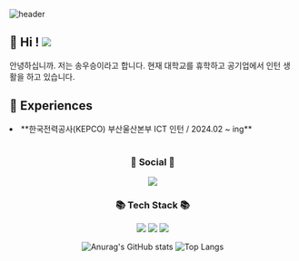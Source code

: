 ![header](https://capsule-render.vercel.app/api?type=Waving&height=220&fontSize=40&fontAlign=52&fontAlignY=40&text=Welcome%20To%20Wooseung`s%20Github!&fontColor=2E2E2E&color=9370DB)

## 👋 Hi ! <a href="https://hits.seeyoufarm.com"><img src="https://hits.seeyoufarm.com/api/count/incr/badge.svg?url=https%3A%2F%2Fgithub.com%2Fsongwooseung%2F&count_bg=%23000000&title_bg=%23000000&icon=github.svg&icon_color=%23FFFFFF&title=GitHub&edge_flat=false"/></a> 
안녕하십니까. 저는 송우승이라고 합니다. 현재 대학교를 휴학하고 공기업에서 인턴 생활을 하고 있습니다.<br>

## 📌 Experiences 
<li>
  **한국전력공사(KEPCO) 부산울산본부 ICT 인턴 / 2024.02 ~ ing**
</li>
<div align="center">

#  
  ###  💌 Social 💌
  <a href="https://www.instagram.com/xiaonlu"><img src="https://img.shields.io/badge/Instagram-%23E4405F.svg?style=for-the-badge&logo=Instagram&logoColor=white&link=https://www.instagram.com/xiaonlu"/></a>

  ###  📚 Tech Stack 📚  

  <img src="https://img.shields.io/badge/Python-3776AB?style=for-the-badge&logo=Python&logoColor=white">
  <img src="https://img.shields.io/badge/C-00599C?style=for-the-badge&logo=C%2B%2B&logoColor=white">
  <img src="https://img.shields.io/badge/MySQL-4479A1?style=for-the-badge&logo=MySQL&logoColor=white">
    
  ![Anurag's GitHub stats](https://github-readme-stats.vercel.app/api?username=songwooseung&show_icons=true)
  ![Top Langs](https://github-readme-stats.vercel.app/api/top-langs/?username=songwooseung&layout=compact)

</div>



